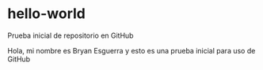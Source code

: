 # hello-world
Prueba inicial de repositorio en GitHub

Hola, mi nombre es Bryan Esguerra y esto es una prueba inicial para uso de GitHub
